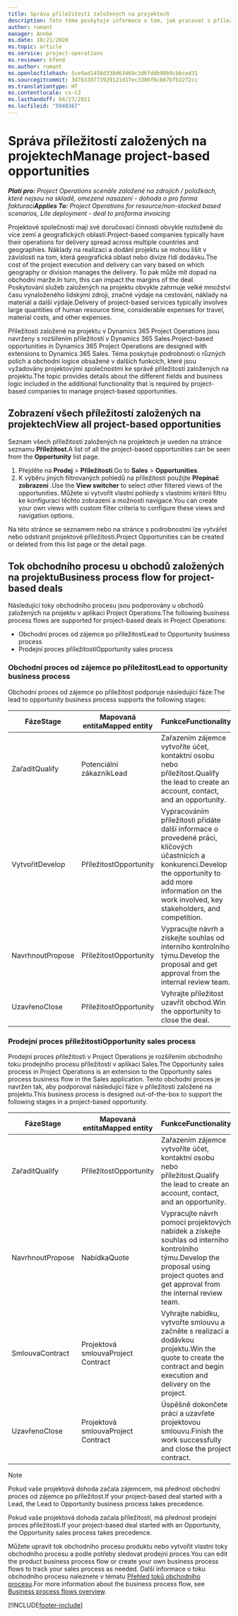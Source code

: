 ```yaml
---
title: Správa příležitostí založených na projektech
description: Toto téma poskytuje informace o tom, jak pracovat s příležitostmi, které souvisejí s projekty.
author: rumant
manager: Annbe
ms.date: 10/21/2020
ms.topic: article
ms.service: project-operations
ms.reviewer: kfend
ms.author: rumant
ms.openlocfilehash: 5ce9ad1458d338d63469c3d6fddb98b9cbbced31
ms.sourcegitcommit: 3d78338773929121d17ec3386f6cb67bfb2272cc
ms.translationtype: HT
ms.contentlocale: cs-CZ
ms.lasthandoff: 04/27/2021
ms.locfileid: "5948367"
---
```

# <a name="manage-project-based-opportunities"></a><span data-ttu-id="7bd0d-103">Správa příležitostí založených na projektech</span><span class="sxs-lookup"><span data-stu-id="7bd0d-103">Manage project-based opportunities</span></span>

<span data-ttu-id="7bd0d-104">_**Platí pro:** Project Operations scénáře založené na zdrojích / položkách, které nejsou na skladě, omezené nasazení - dohoda o pro forma fakturaci_</span><span class="sxs-lookup"><span data-stu-id="7bd0d-104">_**Applies To:** Project Operations for resource/non-stocked based scenarios, Lite deployment - deal to proforma invoicing_</span></span>

<span data-ttu-id="7bd0d-105">Projektové společnosti mají své doručovací činnosti obvykle rozložené do více zemí a geografických oblastí.</span><span class="sxs-lookup"><span data-stu-id="7bd0d-105">Project-based companies typically have their operations for delivery spread across multiple countries and geographies.</span></span> <span data-ttu-id="7bd0d-106">Náklady na realizaci a dodání projektu se mohou lišit v závislosti na tom, která geografická oblast nebo divize řídí dodávku.</span><span class="sxs-lookup"><span data-stu-id="7bd0d-106">The cost of the project execution and delivery can vary  based on which geography or division manages the delivery.</span></span> <span data-ttu-id="7bd0d-107">To pak může mít dopad na obchodní marže.</span><span class="sxs-lookup"><span data-stu-id="7bd0d-107">In turn, this can impact the margins of the deal.</span></span> <span data-ttu-id="7bd0d-108">Poskytování služeb založených na projektu obvykle zahrnuje velké množství času vynaloženého lidskými zdroji, značné výdaje na cestování, náklady na materiál a další výdaje.</span><span class="sxs-lookup"><span data-stu-id="7bd0d-108">Delivery of project-based services typically involves large quantities of human resource time, considerable expenses for travel, material costs, and other expenses.</span></span>

<span data-ttu-id="7bd0d-109">Příležitosti založené na projektu v Dynamics 365 Project Operations jsou navrženy s rozšířením příležitostí v Dynamics 365 Sales.</span><span class="sxs-lookup"><span data-stu-id="7bd0d-109">Project-based opportunities in Dynamics 365 Project Operations are designed with extensions to Dynamics 365 Sales.</span></span> <span data-ttu-id="7bd0d-110">Téma poskytuje podrobnosti o různých polích a obchodní logice obsažené v dalších funkcích, které jsou vyžadovány projektovými společnostmi ke správě příležitostí založených na projektu.</span><span class="sxs-lookup"><span data-stu-id="7bd0d-110">The topic provides details about the different fields and business logic included in the additional functionality that is required by project-based companies to manage project-based opportunities.</span></span>

## <a name="view-all-project-based-opportunities"></a><span data-ttu-id="7bd0d-111">Zobrazení všech příležitostí založených na projektech</span><span class="sxs-lookup"><span data-stu-id="7bd0d-111">View all project-based opportunities</span></span>

<span data-ttu-id="7bd0d-112">Seznam všech příležitostí založených na projektech je uveden na stránce seznamu **Příležitost**.</span><span class="sxs-lookup"><span data-stu-id="7bd0d-112">A list of all the project-based opportunities can be seen from the **Opportunity** list page.</span></span> 

1. <span data-ttu-id="7bd0d-113">Přejděte na **Prodej** > **Příležitosti**.</span><span class="sxs-lookup"><span data-stu-id="7bd0d-113">Go to **Sales** > **Opportunities**.</span></span>
2. <span data-ttu-id="7bd0d-114">K výběru jiných filtrovaných pohledů na příležitosti použijte **Přepínač zobrazení** .</span><span class="sxs-lookup"><span data-stu-id="7bd0d-114">Use the **View switcher** to select other filtered views of the opportunities.</span></span> <span data-ttu-id="7bd0d-115">Můžete si vytvořit vlastní pohledy s vlastními kritérii filtru ke konfiguraci těchto zobrazení a možností navigace.</span><span class="sxs-lookup"><span data-stu-id="7bd0d-115">You can create your own views with custom filter criteria to configure these views and navigation options.</span></span>

<span data-ttu-id="7bd0d-116">Na této stránce se seznamem nebo na stránce s podrobnostmi lze vytvářet nebo odstranit projektové příležitosti.</span><span class="sxs-lookup"><span data-stu-id="7bd0d-116">Project Opportunities can be created or deleted from this list page or the detail page.</span></span>

## <a name="business-process-flow-for-project-based-deals"></a><span data-ttu-id="7bd0d-117">Tok obchodního procesu u obchodů založených na projektu</span><span class="sxs-lookup"><span data-stu-id="7bd0d-117">Business process flow for project-based deals</span></span>

<span data-ttu-id="7bd0d-118">Následující toky obchodního procesu jsou podporovány u obchodů založených na projektu v aplikaci Project Operations:</span><span class="sxs-lookup"><span data-stu-id="7bd0d-118">The following business process flows are supported for project-based deals in Project Operations:</span></span>

- <span data-ttu-id="7bd0d-119">Obchodní proces od zájemce po příležitost</span><span class="sxs-lookup"><span data-stu-id="7bd0d-119">Lead to Opportunity business process</span></span>
- <span data-ttu-id="7bd0d-120">Prodejní proces příležitosti</span><span class="sxs-lookup"><span data-stu-id="7bd0d-120">Opportunity sales process</span></span>

### <a name="lead-to-opportunity-business-process"></a><span data-ttu-id="7bd0d-121">Obchodní proces od zájemce po příležitost</span><span class="sxs-lookup"><span data-stu-id="7bd0d-121">Lead to opportunity business process</span></span> 
<span data-ttu-id="7bd0d-122">Obchodní proces od zájemce po příležitost podporuje následující fáze:</span><span class="sxs-lookup"><span data-stu-id="7bd0d-122">The lead to opportunity business process supports the following stages:</span></span>

| <span data-ttu-id="7bd0d-123">Fáze</span><span class="sxs-lookup"><span data-stu-id="7bd0d-123">Stage</span></span> | <span data-ttu-id="7bd0d-124">Mapovaná entita</span><span class="sxs-lookup"><span data-stu-id="7bd0d-124">Mapped entity</span></span> | <span data-ttu-id="7bd0d-125">Funkce</span><span class="sxs-lookup"><span data-stu-id="7bd0d-125">Functionality</span></span> |
| --- | --- | --- |
| <span data-ttu-id="7bd0d-126">Zařadit</span><span class="sxs-lookup"><span data-stu-id="7bd0d-126">Qualify</span></span> | <span data-ttu-id="7bd0d-127">Potenciální zákazník</span><span class="sxs-lookup"><span data-stu-id="7bd0d-127">Lead</span></span> | <span data-ttu-id="7bd0d-128">Zařazením zájemce vytvoříte účet, kontaktní osobu nebo příležitost.</span><span class="sxs-lookup"><span data-stu-id="7bd0d-128">Qualify the lead to create an account, contact, and an opportunity.</span></span> |
| <span data-ttu-id="7bd0d-129">Vytvořit</span><span class="sxs-lookup"><span data-stu-id="7bd0d-129">Develop</span></span> | <span data-ttu-id="7bd0d-130">Příležitost</span><span class="sxs-lookup"><span data-stu-id="7bd0d-130">Opportunity</span></span> | <span data-ttu-id="7bd0d-131">Vypracováním příležitosti přidáte další informace o provedené práci, klíčových účastnících a konkurenci.</span><span class="sxs-lookup"><span data-stu-id="7bd0d-131">Develop the opportunity to add more information on the work involved, key stakeholders, and competition.</span></span> |
| <span data-ttu-id="7bd0d-132">Navrhnout</span><span class="sxs-lookup"><span data-stu-id="7bd0d-132">Propose</span></span> | <span data-ttu-id="7bd0d-133">Příležitost</span><span class="sxs-lookup"><span data-stu-id="7bd0d-133">Opportunity</span></span> | <span data-ttu-id="7bd0d-134">Vypracujte návrh a získejte souhlas od interního kontrolního týmu.</span><span class="sxs-lookup"><span data-stu-id="7bd0d-134">Develop the proposal and get approval from the internal review team.</span></span> |
| <span data-ttu-id="7bd0d-135">Uzavřeno</span><span class="sxs-lookup"><span data-stu-id="7bd0d-135">Close</span></span> | <span data-ttu-id="7bd0d-136">Příležitost</span><span class="sxs-lookup"><span data-stu-id="7bd0d-136">Opportunity</span></span> | <span data-ttu-id="7bd0d-137">Vyhrajte příležitost uzavřít obchod.</span><span class="sxs-lookup"><span data-stu-id="7bd0d-137">Win the opportunity to close the deal.</span></span> |

### <a name="opportunity-sales-process"></a><span data-ttu-id="7bd0d-138">Prodejní proces příležitosti</span><span class="sxs-lookup"><span data-stu-id="7bd0d-138">Opportunity sales process</span></span>
<span data-ttu-id="7bd0d-139">Prodejní proces příležitosti v Project Operations je rozšířením obchodního toku prodejního procesu příležitosti v aplikaci Sales.</span><span class="sxs-lookup"><span data-stu-id="7bd0d-139">The Opportunity sales process in Project Operations is an extension to the Opportunity sales process business flow in the Sales application.</span></span> <span data-ttu-id="7bd0d-140">Tento obchodní proces je navržen tak, aby podporoval následující fáze v příležitosti založené na projektu.</span><span class="sxs-lookup"><span data-stu-id="7bd0d-140">This business process is designed out-of-the-box to support the following stages in a project-based opportunity.</span></span>

| <span data-ttu-id="7bd0d-141">Fáze</span><span class="sxs-lookup"><span data-stu-id="7bd0d-141">Stage</span></span> | <span data-ttu-id="7bd0d-142">Mapovaná entita</span><span class="sxs-lookup"><span data-stu-id="7bd0d-142">Mapped entity</span></span> | <span data-ttu-id="7bd0d-143">Funkce</span><span class="sxs-lookup"><span data-stu-id="7bd0d-143">Functionality</span></span> |
| --- | --- | --- |
| <span data-ttu-id="7bd0d-144">Zařadit</span><span class="sxs-lookup"><span data-stu-id="7bd0d-144">Qualify</span></span> | <span data-ttu-id="7bd0d-145">Příležitost</span><span class="sxs-lookup"><span data-stu-id="7bd0d-145">Opportunity</span></span> | <span data-ttu-id="7bd0d-146">Zařazením zájemce vytvoříte účet, kontaktní osobu nebo příležitost.</span><span class="sxs-lookup"><span data-stu-id="7bd0d-146">Qualify the lead to create an account, contact, and an opportunity.</span></span> |
| <span data-ttu-id="7bd0d-147">Navrhnout</span><span class="sxs-lookup"><span data-stu-id="7bd0d-147">Propose</span></span> | <span data-ttu-id="7bd0d-148">Nabídka</span><span class="sxs-lookup"><span data-stu-id="7bd0d-148">Quote</span></span> | <span data-ttu-id="7bd0d-149">Vypracujte návrh pomocí projektových nabídek a získejte souhlas od interního kontrolního týmu.</span><span class="sxs-lookup"><span data-stu-id="7bd0d-149">Develop the proposal using project quotes and get approval from the internal review team.</span></span> |
| <span data-ttu-id="7bd0d-150">Smlouva</span><span class="sxs-lookup"><span data-stu-id="7bd0d-150">Contract</span></span> | <span data-ttu-id="7bd0d-151">Projektová smlouva</span><span class="sxs-lookup"><span data-stu-id="7bd0d-151">Project Contract</span></span> | <span data-ttu-id="7bd0d-152">Vyhrajte nabídku, vytvořte smlouvu a začněte s realizací a dodávkou projektu.</span><span class="sxs-lookup"><span data-stu-id="7bd0d-152">Win the quote to create the contract and begin execution and delivery on the project.</span></span> |
| <span data-ttu-id="7bd0d-153">Uzavřeno</span><span class="sxs-lookup"><span data-stu-id="7bd0d-153">Close</span></span> | <span data-ttu-id="7bd0d-154">Projektová smlouva</span><span class="sxs-lookup"><span data-stu-id="7bd0d-154">Project Contract</span></span> | <span data-ttu-id="7bd0d-155">Úspěšně dokončete práci a uzavřete projektovou smlouvu.</span><span class="sxs-lookup"><span data-stu-id="7bd0d-155">Finish the work successfully and close the project contract.</span></span> |

> [!NOTE]
> <span data-ttu-id="7bd0d-156">Pokud vaše projektová dohoda začala zájemcem, má přednost obchodní proces od zájemce po příležitost.</span><span class="sxs-lookup"><span data-stu-id="7bd0d-156">If your project-based deal started with a Lead, the Lead to Opportunity business process takes precedence.</span></span>
>
> <span data-ttu-id="7bd0d-157">Pokud vaše projektová dohoda začala příležitostí, má přednost prodejní proces příležitosti.</span><span class="sxs-lookup"><span data-stu-id="7bd0d-157">If your project-based deal started with an Opportunity, the Opportunity sales process takes precedence.</span></span>

<span data-ttu-id="7bd0d-158">Můžete upravit tok obchodního procesu produktu nebo vytvořit vlastní toky obchodního procesu a podle potřeby sledovat prodejní proces.</span><span class="sxs-lookup"><span data-stu-id="7bd0d-158">You can edit the product business process flow or create your own business process flows to track your sales process as needed.</span></span> <span data-ttu-id="7bd0d-159">Další informace o toku obchodního procesu naleznete v tématu [Přehled toků obchodního procesu](/dynamics365/customerengagement/on-premises/customize/business-process-flows-overview).</span><span class="sxs-lookup"><span data-stu-id="7bd0d-159">For more information about the business process flow, see [Business process flows overview](/dynamics365/customerengagement/on-premises/customize/business-process-flows-overview).</span></span>


[!INCLUDE[footer-include](../includes/footer-banner.md)]